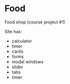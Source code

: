 # Food

Food shop (course project #1)

Site has:
- calculator
- timer
- cards
- forms
- modal windows
- slider
- tabs
- timer
